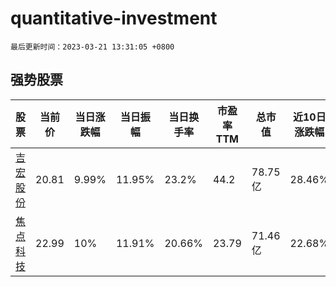# quantitative-investment

`最后更新时间：2023-03-21 13:31:05 +0800`

## 强势股票

|股票|当前价|当日涨跌幅|当日振幅|当日换手率|市盈率TTM|总市值|近10日涨跌幅|
|----|----|----|----|----|----|----|----|
|[吉宏股份](https://xueqiu.com/S/SZ002803)|20.81|9.99%|11.95%|23.2%|44.2|78.75亿|28.46%|
|[焦点科技](https://xueqiu.com/S/SZ002315)|22.99|10%|11.91%|20.66%|23.79|71.46亿|22.68%|
